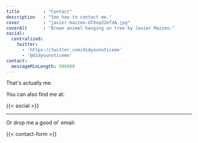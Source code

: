 ```yaml
---
title         : "Contact"
description   : "See how to contact me."
cover         : "javier-mazzeo-GTXvpZ2eTdA.jpg"
coverAlt      : "Brown animal hanging on tree by Javier Mazzeo."
social:
  centralized:
    twitter:
      - 'https://twitter.com/didyounoticeme'
      - '@didyounoticeme'
contact:
  messageMinLength: 999999
---
```


That's actually me.

You can also find me at:

{{< social >}}

---

Or drop me a good ol' email:

{{< contact-form >}}
